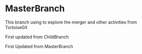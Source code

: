 # MasterBranch
This branch using to explore the merger and other activities from TortoiseGit 

First updated from ChildBranch

First Updated from MasterBranch
